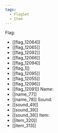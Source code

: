 ```yaml
---
tags:
  - FlagSet
  - Item
---
```

Flag:
- [[flag_12064]]
- [[flag_12065]]
- [[flag_12092]]
- [[flag_12066]]
- [[flag_12094]]
- [[flag_1]]
- [[flag_12095]]
- [[flag_12055]]
- [[flag_12096]]
- [[flag_12091]]
Name:
- [[name_77]]
- [[name_78]]
Sound:
- [[sound_49]]
- [[sound_39]]
- [[sound_38]]
Item:
- [[item_320]]
- [[item_313]]
